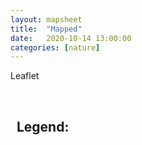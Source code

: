 ```yaml
---
layout: mapsheet
title:  "Mapped"
date:   2020-10-14 13:00:00
categories: [nature]
---
```



<p>Leaflet</p>
<!--
<table class="tab-pics large" style="margin-top:0;">
<tbody style="border:0">
<tr><td style="border:0"> -->

<div class='map-box' id="lf-map"></div>
<br>
<div class='map-box' style="height:78px; max-width: 310px" id="legend">
<h2>&nbsp; Legend:</h2></div>
<!--
</td></tr>
</tbody>
</table> -->


<script type="text/javascript" src="assets/js/mapping/waterfalls.js"></script>



